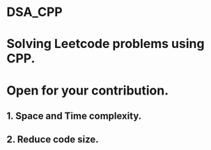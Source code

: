 # DSA_CPP
# Solving Leetcode problems using CPP.
# Open for your contribution.
## 1. Space and Time complexity.
## 2. Reduce code size.
